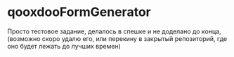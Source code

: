 qooxdooFormGenerator
====================

Просто тестовое задание, делалось в спешке и не доделано до конца, (возможно скоро удалю его, или перекину в закрытый репозиторий, где оно будет лежать до лучших времен)
